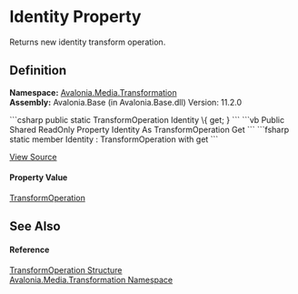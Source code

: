 # Identity Property


Returns new identity transform operation.



## Definition
**Namespace:** <a href="N_Avalonia_Media_Transformation">Avalonia.Media.Transformation</a>  
**Assembly:** Avalonia.Base (in Avalonia.Base.dll) Version: 11.2.0

<Tabs groupId="api-code-preview">
<TabItem value="csharp" label="C#">
```csharp
public static TransformOperation Identity \{ get; }
```
</TabItem>
<TabItem value="vb" label="VB">
```vb
Public Shared ReadOnly Property Identity As TransformOperation
	Get
```
</TabItem>
<TabItem value="fsharp" label="F#">
```fsharp
static member Identity : TransformOperation with get
```
</TabItem>
</Tabs>



<a href="https://github.com/AvaloniaUI/Avalonia/tree/master/src/Avalonia.Base/Media/Transformation/TransformOperation.cs#L69" title="View the source code">View Source</a>



#### Property Value
<a href="T_Avalonia_Media_Transformation_TransformOperation">TransformOperation</a>

## See Also


#### Reference
<a href="T_Avalonia_Media_Transformation_TransformOperation">TransformOperation Structure</a>  
<a href="N_Avalonia_Media_Transformation">Avalonia.Media.Transformation Namespace</a>  
